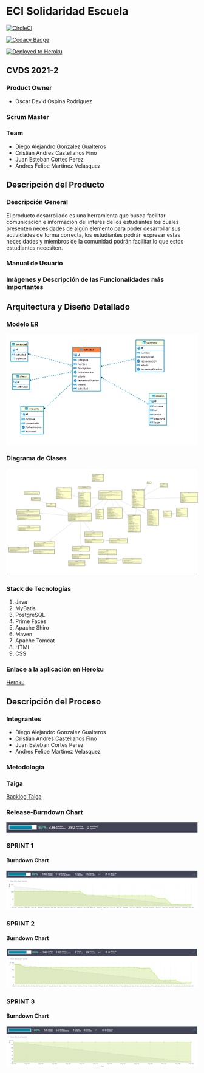 # ECI Solidaridad Escuela
[![CircleCI](https://circleci.com/gh/2021-2-PROYCVDS-MaCaCoGa/APP/tree/main.svg?style=svg)](https://circleci.com/gh/2021-2-PROYCVDS-MaCaCoGa/APP/tree/main)

[![Codacy Badge](https://app.codacy.com/project/badge/Grade/4bdf1d5d421f4696bf880e013a8abdef)](https://www.codacy.com/gh/2021-2-PROYCVDS-MaCaCoGa/APP/dashboard?utm_source=github.com&amp;utm_medium=referral&amp;utm_content=2021-2-PROYCVDS-MaCaCoGa/APP&amp;utm_campaign=Badge_Grade)

[![Deployed to Heroku](https://www.herokucdn.com/deploy/button.png)](https://dashboard.heroku.com/apps/app-databse-cvds)
## CVDS 2021-2
### Product Owner
* Oscar David Ospina Rodriguez
### Scrum Master

### Team
* Diego Alejandro Gonzalez Gualteros
* Cristian Andres Castellanos Fino
* Juan Esteban Cortes Perez
* Andres Felipe Martinez Velasquez

## Descripción del Producto
### Descripción General
El producto desarrollado es una herramienta que busca facilitar comunicación e información del interés de los estudiantes los cuales presenten necesidades de algún elemento para poder desarrollar sus actividades de forma correcta, los estudiantes podrán expresar estas necesidades y miembros de la comunidad podrán facilitar lo que estos estudiantes necesiten.

### Manual de Usuario


### Imágenes y Descripción de las Funcionalidades más Importantes


## Arquitectura y Diseño Detallado
### Modelo ER
![ModeloER](/imgs/ModeloER.png)

### Diagrama de Clases
![DClases](/imgs/DiagramaClases.png)

### Stack de Tecnologías
1. Java
2. MyBatis
3. PostgreSQL
4. Prime Faces
5. Apache Shiro
6. Maven
7. Apache Tomcat
8. HTML
9. CSS

### Enlace a la aplicación en Heroku
[Heroku](https://app-databse-cvds.herokuapp.com/)

## Descripción del Proceso

### Integrantes
* Diego Alejandro Gonzalez Gualteros
* Cristian Andres Castellanos Fino
* Juan Esteban Cortes Perez
* Andres Felipe Martinez Velasquez

### Metodología


### Taiga 
[Backlog Taiga](https://tree.taiga.io/project/rixco-solidaridad-escuela/backlog)

### Release-Burndown Chart
![BC](/imgs/Backlog.png)

### SPRINT 1


#### Burndown Chart
![SP1](/imgs/Sprint1.png)

### SPRINT 2


#### Burndown Chart
![SP2](/imgs/Sprint2.png)

### SPRINT 3


#### Burndown Chart
![SP3](/imgs/Sprint3.png)